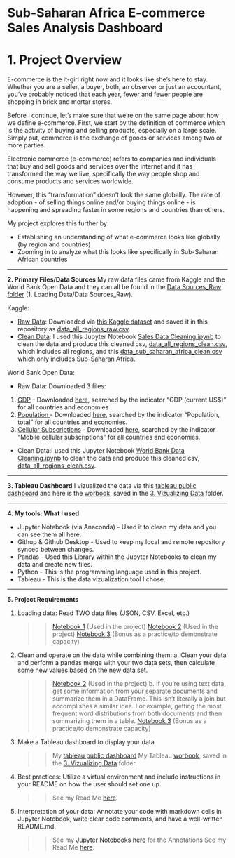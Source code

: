 # Sub-Saharan Africa E-commerce Sales Analysis Dashboard

# 1. Project Overview
E-commerce is the it-girl right now and it looks like she’s here to stay. 
Whether you are a seller, a buyer, both, an observer or just an accountant, you’ve probably noticed that each year, fewer and fewer people are shopping in brick and mortar stores. 

Before I continue, let’s make sure that we’re on the same page about how we define e-commerce. First, we start by the definition of commerce which is the activity of buying and selling products, especially on a large scale. Simply put, commerce is the exchange of goods or services among two or more parties.

Electronic commerce (e-commerce) refers to companies and individuals that buy and sell goods and services over the internet and it has transformed the way we live, specifically the way people shop and consume products and services worldwide. 

However, this “transformation” doesn’t look the same globally. The rate of adoption - of selling things online and/or buying things online - is happening and spreading faster in some regions and countries than others. 

My project explores this further by: 
- Establishing an understanding of what e-commerce looks like globally (by region and countries)
- Zooming in to analyze what this looks like specifically in Sub-Saharan African countries
_________________________________________________________________________________________________________________________________________________________

**2. Primary Files/Data Sources** 
My raw data files came from Kaggle and the World Bank Open Data and they can all be found in the [Data Sources_Raw folder](https://github.com/roselinetwagiramariya/Sales-Data-Project/tree/main/1.%20Loading%20Data/Data%20Sources_Raw) (1. Loading Data/Data Sources_Raw). 

Kaggle: 
- [Raw Data](https://github.com/roselinetwagiramariya/Sales-Data-Project/blob/main/1.%20Loading%20Data/Data%20Sources_Raw/KAGGLE/data_all_regions_raw.csv): Downloaded via [this Kaggle dataset](https://www.kaggle.com/datasets/mysarahmadbhat/sales-data/data) and saved it in this repository as [data_all_regions_raw.csv](https://github.com/roselinetwagiramariya/Sales-Data-Project/blob/main/1.%20Loading%20Data/Data%20Sources_Raw/KAGGLE/data_all_regions_raw.csv).
- [Clean Data](https://github.com/roselinetwagiramariya/Sales-Data-Project/blob/main/1.%20Loading%20Data/Data%20Sources_Clean/data_all_regions_clean.csv): I used this Jupyter Notebook [Sales Data Cleaning.ipynb](https://github.com/roselinetwagiramariya/Sales-Data-Project/blob/main/2.%20Data%20Cleaning%20%26%20Interpretation/Jupyter%20Notebooks/Sales%20Data%20Cleaning.ipynb) to clean the data and produce this cleaned csv, [data_all_regions_clean.csv](https://github.com/roselinetwagiramariya/Sales-Data-Project/blob/main/1.%20Loading%20Data/Data%20Sources_Clean/data_all_regions_clean.csv), which includes all regions, and this [data_sub_saharan_africa_clean.csv](https://github.com/roselinetwagiramariya/Sales-Data-Project/blob/main/1.%20Loading%20Data/Data%20Sources_Clean/data_sub_saharan_africa_clean.csv) which only includes Sub-Saharan Africa.

World Bank Open Data: 
- Raw Data: Downloaded 3 files:
1. [GDP](https://github.com/roselinetwagiramariya/Sales-Data-Project/blob/main/1.%20Loading%20Data/Data%20Sources_Raw/World%20Bank/GDP%20by%20Country%20-%20Sheet1.csv) - Downloaded [here](https://data.worldbank.org/indicator/NY.GDP.MKTP.CD?end=2023&start=2022), searched by the indicator “GDP (current US$)” for all countries and economies
2. [Population ](https://github.com/roselinetwagiramariya/Sales-Data-Project/blob/main/1.%20Loading%20Data/Data%20Sources_Raw/World%20Bank/Population%20by%20Country%20-%20Sheet1.csv) - Downloaded [here](https://data.worldbank.org/indicator/SP.POP.TOTL), searched by the indicator “Population, total” for all countries and economies.
3. [Cellular Subscriptions](https://github.com/roselinetwagiramariya/Sales-Data-Project/blob/main/1.%20Loading%20Data/Data%20Sources_Raw/World%20Bank/Cell_by_country%20-%20Cell_by_country.csv) - Downloaded [here](https://data.worldbank.org/indicator/NY.GDP.MKTP.CD?end=2023&start=2022), searched by the indicator “Mobile cellular subscriptions” for all countries and economies.
- Clean Data:I used this Jupyter Notebook [World Bank Data Cleaning.ipynb](https://github.com/roselinetwagiramariya/Sales-Data-Project/blob/main/2.%20Data%20Cleaning%20%26%20Interpretation/Jupyter%20Notebooks/World%20Bank%20Data%20Cleaning.ipynb) to clean the data and produce this cleaned csv, [data_all_regions_clean.csv](https://github.com/roselinetwagiramariya/Sales-Data-Project/blob/main/1.%20Loading%20Data/Data%20Sources_Clean/data_all_regions_clean.csv).
_________________________________________________________________________________________________________________________________________________________
**3. Tableau Dashboard** I vizualized the data via this [tableau public dashboard](https://public.tableau.com/app/profile/roseline.twagiramariya/viz/SalesDataDashboard_done/Dashboard1AllRegions) and here is the [worbook](https://github.com/roselinetwagiramariya/Sales-Data-Project/blob/main/3.%20Vizualizing%20Data/Sales%20Data%20Dashboard_Roseline_Twagiramariya.twbx), saved in the [3. Vizualizing Data](https://github.com/roselinetwagiramariya/Sales-Data-Project/tree/main/3.%20Vizualizing%20Data) folder. 
_________________________________________________________________________________________________________________________________________________________
**4. My tools: What I used** 
- Jupyter Notebook (via Anaconda) - Used it to clean my data and you can see them all here. 
- Githup & Github Desktop - Used to keep my local and remote repository synced between changes. 
- Pandas - Used this Library within the Jupyter Notebooks to clean my data and create new files. 
- Python - This is the programming language used in this project. 
- Tableau - This is the data vizualization tool I chose. 
_________________________________________________________________________________________________________________________________________________________
**5. Project Requirements**

1. Loading data: Read TWO data files (JSON, CSV, Excel, etc.) 
   >> [Notebook 1](https://github.com/roselinetwagiramariya/Sales-Data-Project/blob/main/2.%20Data%20Cleaning%20%26%20Interpretation/Jupyter%20Notebooks/Sales%20Data%20Cleaning.ipynb) (Used in the project)
   >> [Notebook 2](https://github.com/roselinetwagiramariya/Sales-Data-Project/blob/main/2.%20Data%20Cleaning%20%26%20Interpretation/Jupyter%20Notebooks/World%20Bank%20Data%20Cleaning.ipynb) (Used in the project)
   >> [Notebook 3](https://github.com/roselinetwagiramariya/Sales-Data-Project/blob/main/2.%20Data%20Cleaning%20%26%20Interpretation/Jupyter%20Notebooks/BONUS_Country%20Info_merge_data_cleaning.ipynb) (Bonus as a practice/to demonstrate capacity)
2. Clean and operate on the data while combining them:
   a. Clean your data and perform a pandas merge with your two data sets, then calculate some new values based on the new data set.
      >> [Notebook 2](https://github.com/roselinetwagiramariya/Sales-Data-Project/blob/main/2.%20Data%20Cleaning%20%26%20Interpretation/Jupyter%20Notebooks/World%20Bank%20Data%20Cleaning.ipynb) (Used in the project)
   b. If you’re using text data, get some information from your separate documents and summarize them in a DataFrame. This isn’t literally a join but accomplishes a similar idea. For example, getting the most frequent word distributions from both documents and then summarizing them in a table.
      >> [Notebook 3](https://github.com/roselinetwagiramariya/Sales-Data-Project/blob/main/2.%20Data%20Cleaning%20%26%20Interpretation/Jupyter%20Notebooks/BONUS_Country%20Info_merge_data_cleaning.ipynb) (Bonus as a practice/to demonstrate capacity)
3. Make a Tableau dashboard to display your data. 
      >> My [tableau public dashboard](https://public.tableau.com/app/profile/roseline.twagiramariya/viz/SalesDataDashboard_done/Dashboard1AllRegions)
      >> My Tableau [worbook](https://github.com/roselinetwagiramariya/Sales-Data-Project/blob/main/3.%20Vizualizing%20Data/Sales%20Data%20Dashboard_Roseline_Twagiramariya.twbx), saved in the [3. Vizualizing Data](https://github.com/roselinetwagiramariya/Sales-Data-Project/tree/main/3.%20Vizualizing%20Data) folder. 
4. Best practices: Utilize a virtual environment and include instructions in your README on how the user should set one up.
   >> See my Read Me [here](https://github.com/roselinetwagiramariya/Sales-Data-Project/edit/main/README.md). 
5. Interpretation of your data: Annotate your code with markdown cells in Jupyter Notebook, write clear code comments, and have a well-written README.md.
     >> See my [Jupyter Notebooks here](https://github.com/roselinetwagiramariya/Sales-Data-Project/tree/main/2.%20Data%20Cleaning%20%26%20Interpretation/Jupyter%20Notebooks) for the Annotations
     >> See my Read Me [here](https://github.com/roselinetwagiramariya/Sales-Data-Project/edit/main/README.md).







